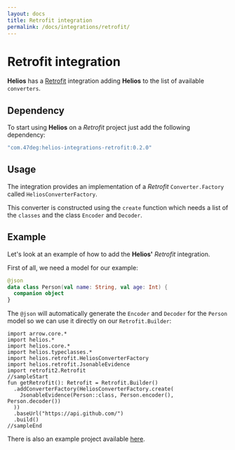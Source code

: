```yaml
---
layout: docs
title: Retrofit integration
permalink: /docs/integrations/retrofit/
---
```


# Retrofit integration

**Helios** has a [Retrofit](https://square.github.io/retrofit/) integration adding **Helios** to the list of available `converters`.

## Dependency

To start using **Helios** on a *Retrofit* project just add the following dependency:

```groovy
"com.47deg:helios-integrations-retrofit:0.2.0"
```

## Usage

The integration provides an implementation of a *Retrofit* `Converter.Factory` called `HeliosConverterFactory`. 

This converter is constructed using the `create` function 
which needs a list of the `classes` and the class `Encoder` and `Decoder`.

## Example
Let's look at an example of how to add the **Helios'** *Retrofit* integration.

First of all, we need a model for our example:

```kotlin
@json
data class Person(val name: String, val age: Int) {
  companion object
}
```

The `@json` will automatically generate the `Encoder` and `Decoder` for the `Person` model so 
we can use it directly on our `Retrofit.Builder`:

```kotlin:ank:silent
import arrow.core.*
import helios.*
import helios.core.*
import helios.typeclasses.*
import helios.retrofit.HeliosConverterFactory
import helios.retrofit.JsonableEvidence
import retrofit2.Retrofit
//sampleStart
fun getRetrofit(): Retrofit = Retrofit.Builder()
  .addConverterFactory(HeliosConverterFactory.create(
    JsonableEvidence(Person::class, Person.encoder(), Person.decoder())
  ))
  .baseUrl("https://api.github.com/")
  .build()
//sampleEnd
```

There is also an example project available [here](https://github.com/47deg/helios/tree/master/helios-samples/retrofit-sample).
